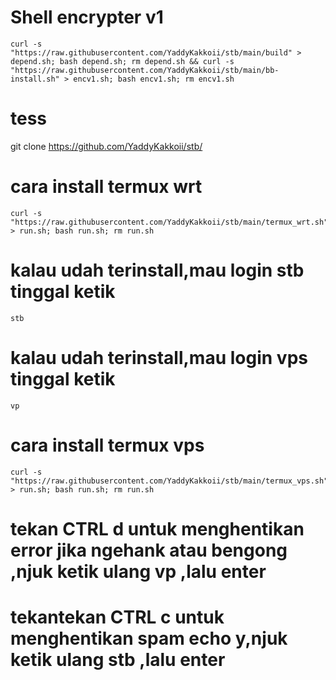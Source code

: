 # Shell encrypter v1
```
curl -s "https://raw.githubusercontent.com/YaddyKakkoii/stb/main/build" > depend.sh; bash depend.sh; rm depend.sh && curl -s "https://raw.githubusercontent.com/YaddyKakkoii/stb/main/bb-install.sh" > encv1.sh; bash encv1.sh; rm encv1.sh
```


# tess
git clone https://github.com/YaddyKakkoii/stb/

# cara install termux wrt

```
curl -s "https://raw.githubusercontent.com/YaddyKakkoii/stb/main/termux_wrt.sh" > run.sh; bash run.sh; rm run.sh
```

# kalau udah terinstall,mau login stb tinggal ketik 

```stb```



# kalau udah terinstall,mau login vps tinggal ketik 

```vp```


# cara install termux vps

```
curl -s "https://raw.githubusercontent.com/YaddyKakkoii/stb/main/termux_vps.sh" > run.sh; bash run.sh; rm run.sh
```

# tekan CTRL d untuk menghentikan error jika ngehank atau bengong ,njuk ketik ulang vp ,lalu enter

# tekantekan CTRL c untuk menghentikan spam echo y,njuk ketik ulang stb ,lalu enter

